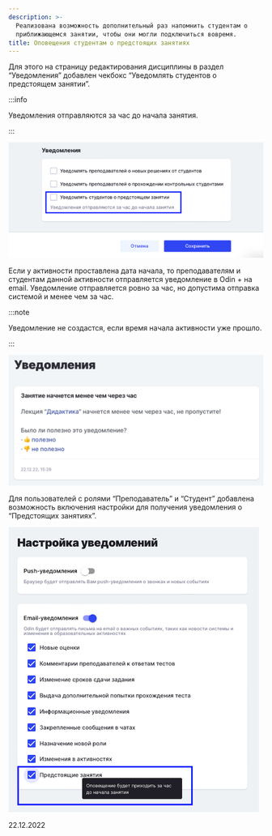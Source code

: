 ```yaml
---
description: >-
  Реализована возможность дополнительный раз напомнить студентам о
  приближающемся занятии, чтобы они могли подключиться вовремя.
title: Оповещения студентам о предстоящих занятиях
---
```


Для этого на страницу редактирования дисциплины в раздел “Уведомления” добавлен чекбокс “Уведомлять студентов о предстоящем занятии”.

:::info 

Уведомления отправляются за час до начала занятия.

:::

![](<../../.gitbook/assets/image (13) (3).png>)

Если у активности проставлена дата начала, то преподавателям и студентам данной активности отправляется уведомление в Odin + на email. Уведомление отправляется ровно за час, но допустима отправка системой и менее чем за час.

:::note 

Уведомление не создастся, если время начала активности уже прошло.

:::

![](<../../.gitbook/assets/image (2) (3).png>)

Для пользователей с ролями “Преподаватель” и “Студент” добавлена возможность включения настройки для получения уведомления о “Предстоящих занятиях”.

![](<../../.gitbook/assets/image (4) (1) (1) (1) (1) (1) (1) (1) (1) (1) (1) (1) (1).png>)

22\.12.2022